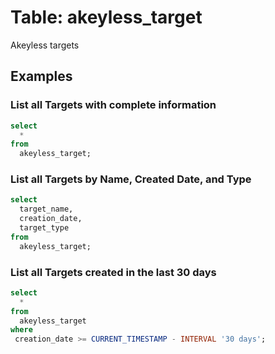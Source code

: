 # Table: akeyless_target
Akeyless targets

## Examples

### List all Targets with complete information

```sql
select
  *
from
  akeyless_target;
```

### List all Targets by Name, Created Date, and Type

```sql
select
  target_name,
  creation_date,
  target_type
from
  akeyless_target;
```

### List all Targets created in the last 30 days

```sql
select
  *
from
  akeyless_target
where
 creation_date >= CURRENT_TIMESTAMP - INTERVAL '30 days';
```
